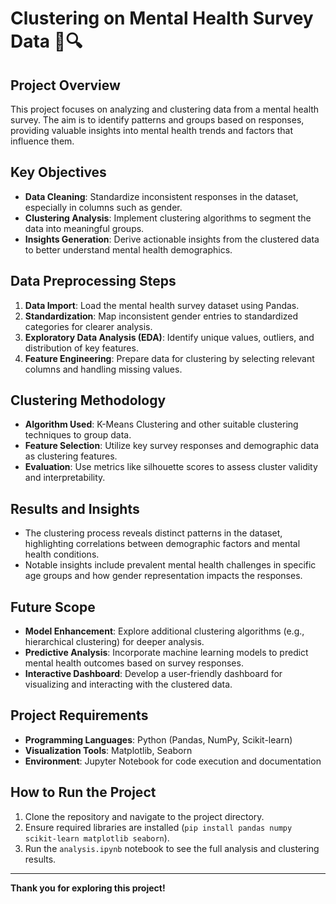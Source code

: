 # Clustering on Mental Health Survey Data 🧠🔍

## Project Overview
This project focuses on analyzing and clustering data from a mental health survey. The aim is to identify patterns and groups based on responses, providing valuable insights into mental health trends and factors that influence them.

## Key Objectives
- **Data Cleaning**: Standardize inconsistent responses in the dataset, especially in columns such as gender.
- **Clustering Analysis**: Implement clustering algorithms to segment the data into meaningful groups.
- **Insights Generation**: Derive actionable insights from the clustered data to better understand mental health demographics.

## Data Preprocessing Steps
1. **Data Import**: Load the mental health survey dataset using Pandas.
2. **Standardization**: Map inconsistent gender entries to standardized categories for clearer analysis.
3. **Exploratory Data Analysis (EDA)**: Identify unique values, outliers, and distribution of key features.
4. **Feature Engineering**: Prepare data for clustering by selecting relevant columns and handling missing values.

## Clustering Methodology
- **Algorithm Used**: K-Means Clustering and other suitable clustering techniques to group data.
- **Feature Selection**: Utilize key survey responses and demographic data as clustering features.
- **Evaluation**: Use metrics like silhouette scores to assess cluster validity and interpretability.

## Results and Insights
- The clustering process reveals distinct patterns in the dataset, highlighting correlations between demographic factors and mental health conditions.
- Notable insights include prevalent mental health challenges in specific age groups and how gender representation impacts the responses.

## Future Scope
- **Model Enhancement**: Explore additional clustering algorithms (e.g., hierarchical clustering) for deeper analysis.
- **Predictive Analysis**: Incorporate machine learning models to predict mental health outcomes based on survey responses.
- **Interactive Dashboard**: Develop a user-friendly dashboard for visualizing and interacting with the clustered data.

## Project Requirements
- **Programming Languages**: Python (Pandas, NumPy, Scikit-learn)
- **Visualization Tools**: Matplotlib, Seaborn
- **Environment**: Jupyter Notebook for code execution and documentation

## How to Run the Project
1. Clone the repository and navigate to the project directory.
2. Ensure required libraries are installed (`pip install pandas numpy scikit-learn matplotlib seaborn`).
3. Run the `analysis.ipynb` notebook to see the full analysis and clustering results.

---

**Thank you for exploring this project!**
